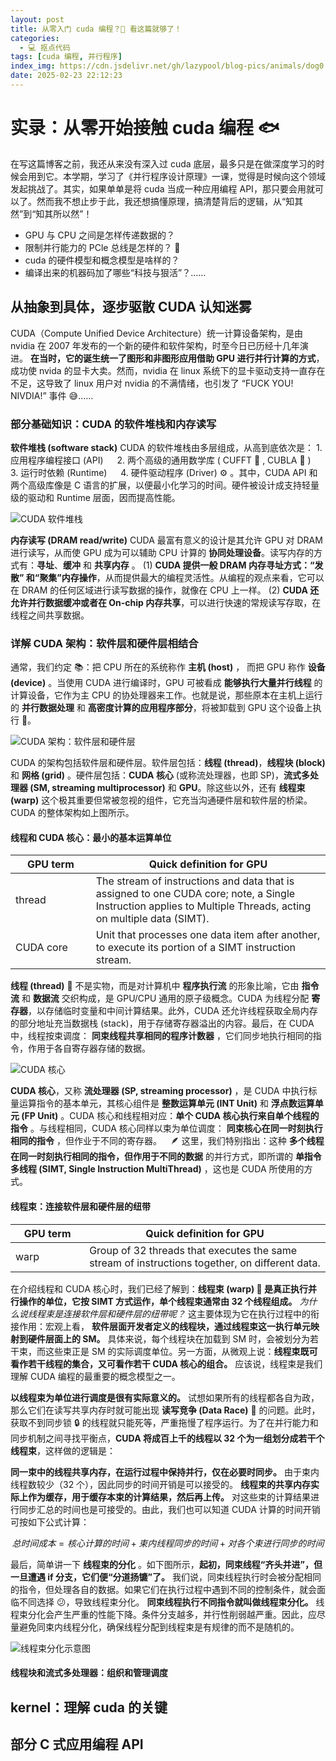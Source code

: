 ```yaml
---
layout: post
title: 从零入门 cuda 编程？🦴 看这篇就够了！
categories:
  - 💻 抠点代码
tags: [cuda 编程, 并行程序]
index_img: https://cdn.jsdelivr.net/gh/lazypool/blog-pics/animals/dog0.png
date: 2025-02-23 22:12:23
---
```


# 实录：从零开始接触 cuda 编程 🐟

在写这篇博客之前，我还从来没有深入过 cuda 底层，最多只是在做深度学习的时候会用到它。本学期，学习了《并行程序设计原理》一课，觉得是时候向这个领域发起挑战了。其实，如果单单是将 cuda 当成一种应用编程 API，那只要会用就可以了。然而我不想止步于此，我还想搞懂原理，搞清楚背后的逻辑，从“知其然”到“知其所以然”！

- GPU 与 CPU 之间是怎样传递数据的？
- 限制并行能力的 PCle 总线是怎样的？ 🤔
- cuda 的硬件模型和概念模型是啥样的？
- 编译出来的机器码加了哪些“科技与狠活”？……

## 从抽象到具体，逐步驱散 CUDA 认知迷雾

CUDA（Compute Unified Device Architecture）统一计算设备架构，是由 nvidia 在 2007 年发布的一个新的硬件和软件架构，时至今日已历经十几年演进。 **在当时，它的诞生统一了图形和非图形应用借助 GPU 进行并行计算的方式**，成功使 nvida 的显卡大卖。然而，nvidia 在 linux 系统下的显卡驱动支持一直存在不足，这导致了 linux 用户对 nvidia 的不满情绪，也引发了 “FUCK YOU! NIVDIA!” 事件 😅……

### 部分基础知识：CUDA 的软件堆栈和内存读写

**软件堆栈 (software stack)** CUDA 的软件堆栈由多层组成，从高到底依次是： 1. 应用程序编程接口 (API) &ensp;&ensp; 2. 两个高级的通用数学库 ( CUFFT 🔧 , CUBLA 🧮 ) &ensp;&ensp; 3. 运行时依赖 (Runtime) &ensp;&ensp; 4. 硬件驱动程序 (Driver) ⚙  。其中，CUDA API 和两个高级库像是 C 语言的扩展，以便最小化学习的时间。硬件被设计成支持轻量级的驱动和 Runtime 层面，因而提高性能。

![CUDA 软件堆栈](0223_cuda-software-architecture.png)

**内存读写 (DRAM read/write)** CUDA 最富有意义的设计是其允许 GPU 对 DRAM 进行读写，从而使 GPU 成为可以辅助 CPU 计算的 **协同处理设备**。读写内存的方式有：**寻址**、**缓冲** 和 **共享内存** 。 (1) **CUDA 提供一般 DRAM 内存寻址方式：“发散” 和“聚集”内存操作**，从而提供最大的编程灵活性。从编程的观点来看，它可以在 DRAM 的任何区域进行读写数据的操作，就像在 CPU 上一样。 (2) **CUDA 还允许并行数据缓冲或者在 On-chip 内存共享**，可以进行快速的常规读写存取，在线程之间共享数据。

### 详解 CUDA 架构：软件层和硬件层相结合

通常，我们约定 📚：把 CPU 所在的系统称作 **主机 (host)** ， 而把 GPU 称作 **设备 (device)** 。当使用 CUDA 进行编译时，GPU 可被看成 **能够执行大量并行线程** 的计算设备，它作为主 CPU 的协处理器来工作。也就是说，那些原本在主机上运行的 **并行数据处理** 和 **高密度计算的应用程序部分**，将被卸载到 GPU 这个设备上执行 💼。

![CUDA 架构：软件层和硬件层](0223_cuda-architecture.png)

CUDA 的架构包括软件层和硬件层。软件层包括：**线程 (thread)**，**线程块 (block)** 和 **网格 (grid)** 。硬件层包括：**CUDA 核心** (或称流处理器，也即 SP)，**流式多处理器 (SM, streaming multiprocessor)** 和 **GPU**。除这些以外，还有 **线程束 (warp)** 这个极其重要但常被忽视的组件，它充当沟通硬件层和软件层的桥梁。CUDA 的整体架构如上图所示。

#### 线程和 CUDA 核心：最小的基本运算单位

| GPU term | Quick definition for GPU |
|-|-|
| thread&emsp;&emsp;&emsp;&emsp; | The stream of instructions and data that is assigned to one CUDA core; note, a Single Instruction applies to Multiple Threads, acting on multiple data (SIMT). |
| CUDA core | Unit that processes one data item after another, to execute its portion of a SIMT instruction stream. |

**线程 (thread)** 🧶 不是实物，而是对计算机中 **程序执行流** 的形象比喻，它由 **指令流** 和 **数据流** 交织构成，是 GPU/CPU 通用的原子级概念。CUDA 为线程分配 **寄存器**，以存储临时变量和中间计算结果。此外，CUDA 还允许线程获取全局内存的部分地址充当数据栈 (stack)，用于存储寄存器溢出的内容。最后，在 CUDA 中，线程按束调度： **同束线程共享相同的程序计数器** ，它们同步地执行相同的指令，作用于各自寄存器存储的数据。

![CUDA 核心](0223_cuda-core.png)

**CUDA 核心**，又称 **流处理器 (SP, streaming processor)** ，是 CUDA 中执行标量运算指令的基本单元，其核心组件是 **整数运算单元 (INT Unit)** 和 **浮点数运算单元 (FP Unit)** 。CUDA 核心和线程相对应：**单个 CUDA 核心执行来自单个线程的指令** 。与线程相同，CUDA 核心同样以束为单位调度： **同束核心在同一时刻执行相同的指令** ，但作业于不同的寄存器。&emsp;🪶 这里，我们特别指出：这种 **多个线程在同一时刻执行相同的指令，但作用于不同的数据** 的并行方式，即所谓的 **单指令多线程 (SIMT, Single Instruction MultiThread)** ，这也是 CUDA 所使用的方式。

#### 线程束：连接软件层和硬件层的纽带

| GPU term | Quick definition for GPU |
|-|-|
| warp&emsp;&emsp;&emsp;&emsp; | Group of 32 threads that executes the same stream of instructions together, on different data. |

在介绍线程和 CUDA 核心时，我们已经了解到：**线程束 (warp) 🧵 是真正执行并行操作的单位，它按 SIMT 方式运作，单个线程束通常由 32 个线程组成。**  _为什么说线程束是连接软件层和硬件层的纽带呢？_ 这主要体现为它在执行过程中的衔接作用：宏观上看， **软件层面开发者定义的线程块，通过线程束这一执行单元映射到硬件层面上的 SM。** 具体来说，每个线程块在加载到 SM 时，会被划分为若干束，而这些束正是 SM 的实际调度单位。另一方面，从微观上说：**线程束既可看作若干线程的集合，又可看作若干 CUDA 核心的组合。** 应该说，线程束是我们理解 CUDA 编程的最重要的概念模型之一。

**以线程束为单位进行调度是很有实际意义的。** 试想如果所有的线程都各自为政，那么它们在读写共享内存时就可能出现 **读写竞争 (Data Race)** 💢 的问题。此时，获取不到同步锁 🔒 的线程就只能死等，严重拖慢了程序运行。为了在并行能力和同步机制之间寻找平衡点，**CUDA 将成百上千的线程以 32 个为一组划分成若干个线程束**，这样做的逻辑是：

**同一束中的线程共享内存，在运行过程中保持并行，仅在必要时同步。** 由于束内线程数较少（32 个），因此同步的时间开销是可以接受的。 **线程束的共享内存实际上作为缓存，用于缓存本束的计算结果，然后再上传。** 对这些束的计算结果进行同步汇总的时间也是可接受的。由此，我们也可以知道 CUDA 计算的时间开销可按如下公式计算：

$$总时间成本 = 核心计算的时间 + 束内线程同步的时间 + 对各个束进行同步的时间$$

最后，简单讲一下 **线程束的分化** 。如下图所示，**起初，同束线程“齐头并进”，但一旦遭遇 if 分支，它们便“分道扬镳”了。** 我们说，同束线程执行时会被分配相同的指令，但处理各自的数据。如果它们在执行过程中遇到不同的控制条件，就会面临不同选择 😕，导致线程束分化。 **同束线程执行不同指令就叫做线程束分化。** 线程束分化会产生严重的性能下降。条件分支越多，并行性削弱越严重。因此，应尽量避免同束内线程分化，确保线程分配到线程束是有规律的而不是随机的。

![线程束分化示意图](./0223_cuda-warpbranches.png)

#### 线程块和流式多处理器：组织和管理调度

## kernel：理解 cuda 的关键

## 部分 C 式应用编程 API
